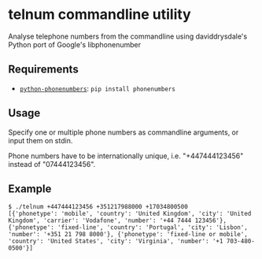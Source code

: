 telnum commandline utility
==========================

Analyse telephone numbers from the commandline using daviddrysdale's Python
port of Google's libphonenumber

Requirements
------------

* [`python-phonenumbers`](https://github.com/daviddrysdale/python-phonenumbers): `pip install phonenumbers`

Usage
-----

Specify one or multiple phone numbers as commandline arguments, or input them
on stdin.

Phone numbers have to be internationally unique, i.e. "+447444123456" instead
of "07444123456".

Example
-------

```
$ ./telnum +447444123456 +351217988000 +17034800500
[{'phonetype': 'mobile', 'country': 'United Kingdom', 'city': 'United Kingdom', 'carrier': 'Vodafone', 'number': '+44 7444 123456'}, {'phonetype': 'fixed-line', 'country': 'Portugal', 'city': 'Lisbon', 'number': '+351 21 798 8000'}, {'phonetype': 'fixed-line or mobile', 'country': 'United States', 'city': 'Virginia', 'number': '+1 703-480-0500'}]      
```
